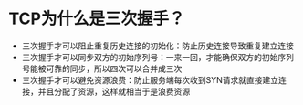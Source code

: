 # TCP为什么是三次握手？
* 三次握手才可以阻止重复历史连接的初始化：防止历史连接导致重复建立连接
* 三次握手才可以同步双方的初始序列号：一来一回，才能确保双方的初始序列号能被可靠的同步，所以四次可以合并成三次
* 三次握手才可以避免资源浪费：防止服务端每次收到SYN请求就直接建立连接，并且分配了资源，这样就相当于是浪费资源
